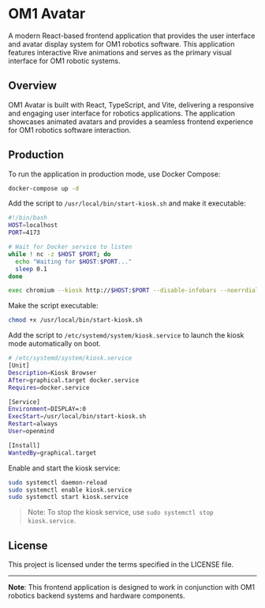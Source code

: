 # OM1 Avatar

A modern React-based frontend application that provides the user interface and avatar display system for OM1 robotics software. This application features interactive Rive animations and serves as the primary visual interface for OM1 robotic systems.

## Overview

OM1 Avatar is built with React, TypeScript, and Vite, delivering a responsive and engaging user interface for robotics applications. The application showcases animated avatars and provides a seamless frontend experience for OM1 robotics software interaction.


## Production

To run the application in production mode, use Docker Compose:

```bash
docker-compose up -d
```

Add the script to `/usr/local/bin/start-kiosk.sh` and make it executable:

```bash
#!/bin/bash
HOST=localhost
PORT=4173

# Wait for Docker service to listen
while ! nc -z $HOST $PORT; do
  echo "Waiting for $HOST:$PORT..."
  sleep 0.1
done

exec chromium --kiosk http://$HOST:$PORT --disable-infobars --noerrdialogs
```

Make the script executable:

```bash
chmod +x /usr/local/bin/start-kiosk.sh
```

Add the script to `/etc/systemd/system/kiosk.service` to launch the kiosk mode automatically on boot.

```bash
# /etc/systemd/system/kiosk.service
[Unit]
Description=Kiosk Browser
After=graphical.target docker.service
Requires=docker.service

[Service]
Environment=DISPLAY=:0
ExecStart=/usr/local/bin/start-kiosk.sh
Restart=always
User=openmind

[Install]
WantedBy=graphical.target
```

Enable and start the kiosk service:

```bash
sudo systemctl daemon-reload
sudo systemctl enable kiosk.service
sudo systemctl start kiosk.service
```

> Note: To stop the kiosk service, use `sudo systemctl stop kiosk.service`.

## License

This project is licensed under the terms specified in the LICENSE file.

---

**Note**: This frontend application is designed to work in conjunction with OM1 robotics backend systems and hardware components.
